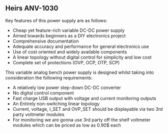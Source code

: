 
## Heirs ANV-1030
Key features of this power supply are as follows:
- Cheap yet feature-rich variable DC-DC power supply
- Aimed towards beginners as a DIY electronics project
- Comprehensive documentation 
- Adequate accuracy and performance for general electronics use
- Use of cost oriented and widely available components
- A linear topology without digital control for simplicity and low cost
- Complete set of protections (OVP, OCP, OTP, SCP)




This variable analog bench power supply is designed whilst taking into consideration the following requirements:
- A relatively low power step-down DC-DC converter
- No digital control component
- Fast charge USB output with voltage and current monitoring outputs
- An Entirely non-switching linear topology
- Current, voltage, I_SET and OVP_SET should be displayable via two 3rd party voltmeter modules
- For monitoring we are gonna use 3rd party off the shelf voltmeter modules which can be priced as low as 0.90$ each
